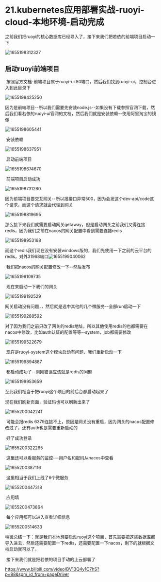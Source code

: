 # 21.kubernetes应用部署实战-ruoyi-cloud-本地环境-启动完成



​	之前我们把ruoyi的核心数据库已经导入了，接下来我们把若依的前端项目启动一下

![1655198312327](../../.vuepress/public/images/1655198312327.png)





## 启动ruoyi前端项目

​	按照官方文档-前端项目属于ruoyi-ui 80端口，然后我们找到ruoyi-ui，控制台进入到此目录下

![1655198425250](../../.vuepress/public/images/1655198425250.png)





​	因为是前端项目--所以我们需要先安装node.js--如果没有下载参照官网下载，然后我们看若依的ruoyi-ui官网的文档，然后我们就是安装依赖--使用阿里淘宝的镜像

![1655198605441](../../.vuepress/public/images/1655198605441.png)



​	安装依赖

![1655198637951](../../.vuepress/public/images/1655198637951.png)



​	启动前端项目

![1655198674670](../../.vuepress/public/images/1655198674670.png)



​	前端项目启动成功

![1655198731280](../../.vuepress/public/images/1655198731280.png)



​	因为前端项目要交互网关--所以报接口异常500，因为会发这个dev-api/code这个请求，而这个请求就会代理到网关

![1655198819695](../../.vuepress/public/images/1655198819695.png)





​		那么接下来我们就需要启动网关getaway，但是启动网关之前我们又得连接redis，因为我们之前在nacos的网关配置中看到需要连接redis

![1655198953168](../../.vuepress/public/images/1655198953168.png)





​	而这个redis我们现在没有安装windows版的，我们先使用一下之前的云平台的redis，对外31968端口![1655199040062](../../.vuepress/public/images/1655199040062.png)





​	我们把nacos的网关配置修改一下--然后发布

![1655199109735](../../.vuepress/public/images/1655199109735.png)





​	现在来启动一下我们的网关

![1655199192529](../../.vuepress/public/images/1655199192529.png)





​	网关启动没有问题，，然后就是选中其他的几个微服务--全部run启动一下

![1655199288592](../../.vuepress/public/images/1655199288592.png)



​	对了因为我们之前只改了网关的redis地址，所以其他使用redis的也都需要在nacos中修改，比如auth认证的配置等等--system，job都需要修改

![1655199522679](../../.vuepress/public/images/1655199522679.png)





​			现在是ruoyi-system这个模块启动有问题，我们重新启动一下

![1655199894887](../../.vuepress/public/images/1655199894887.png)





​	都启动成功了--刚刚错误应该就是redis的问题

![1655199953659](../../.vuepress/public/images/1655199953659.png)





 至此我们相当于把ruoyi这个项目的前后台都启动起来了





现在我们刷新页面，验证码也可以刷新出来了

![1655200042241](../../.vuepress/public/images/1655200042241.png)

​		可能会报redis 6379连接不上，原因是网关没有重启，因为网关的nacos配置修改过了，还有auth也是需要重新启动的



​	好了成功登录

![1655200322265](../../.vuepress/public/images/1655200322265.png)







​		这里还可以看服务的监控---用户名和密码从nacos中查看

![1655200387116](../../.vuepress/public/images/1655200387116.png)





​	这里相当于我们上线了6个微服务

![1655200447318](../../.vuepress/public/images/1655200447318.png)



​	应用墙

![1655200473864](../../.vuepress/public/images/1655200473864.png)





​	每个应用都可以进入查看详细信息

![1655200514633](../../.vuepress/public/images/1655200514633.png)





​	稍微总结一下：就是我们本地想要启动ruoyi这个项目，首先需要把这些数据库都导入进去，然后还需要配置一下redis，还需要配置一下nacos，剩下的就根据文档启动就可以了。

​		接下来我们就是把若依的项目手动的上云部署了





https://www.bilibili.com/video/BV13Q4y1C7hS?p=88&spm_id_from=pageDriver





























































